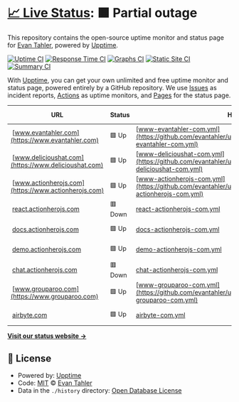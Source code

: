 # [📈 Live Status](https://status.evantahler.com): <!--live status--> **🟧 Partial outage**

This repository contains the open-source uptime monitor and status page for [Evan Tahler](www.evantahler.com), powered by [Upptime](https://github.com/upptime/upptime).

[![Uptime CI](https://github.com/koj-co/upptime/workflows/Uptime%20CI/badge.svg)](https://github.com/koj-co/upptime/actions?query=workflow%3A%22Uptime+CI%22)
[![Response Time CI](https://github.com/koj-co/upptime/workflows/Response%20Time%20CI/badge.svg)](https://github.com/koj-co/upptime/actions?query=workflow%3A%22Response+Time+CI%22)
[![Graphs CI](https://github.com/koj-co/upptime/workflows/Graphs%20CI/badge.svg)](https://github.com/koj-co/upptime/actions?query=workflow%3A%22Graphs+CI%22)
[![Static Site CI](https://github.com/koj-co/upptime/workflows/Static%20Site%20CI/badge.svg)](https://github.com/koj-co/upptime/actions?query=workflow%3A%22Static+Site+CI%22)
[![Summary CI](https://github.com/koj-co/upptime/workflows/Summary%20CI/badge.svg)](https://github.com/koj-co/upptime/actions?query=workflow%3A%22Summary+CI%22)

With [Upptime](https://upptime.js.org), you can get your own unlimited and free uptime monitor and status page, powered entirely by a GitHub repository. We use [Issues](https://github.com/evantahler/upptime/issues) as incident reports, [Actions](https://github.com/evantahler/upptime/actions) as uptime monitors, and [Pages](https://status.evantahler.com) for the status page.

<!--start: status pages-->
<!-- This summary is generated by Upptime (https://github.com/upptime/upptime) -->
<!-- Do not edit this manually, your changes will be overwritten -->
<!-- prettier-ignore -->
| URL | Status | History | Response Time | Uptime |
| --- | ------ | ------- | ------------- | ------ |
| <img alt="" src="https://www.evantahler.com/static/icons/android-icon-192x192.png" height="13"> [www.evantahler.com](https://www.evantahler.com) | 🟩 Up | [www-evantahler-com.yml](https://github.com/evantahler/upptime/commits/HEAD/history/www-evantahler-com.yml) | <details><summary><img alt="Response time graph" src="./graphs/www-evantahler-com/response-time-week.png" height="20"> 108ms</summary><br><a href="https://status.evantahler.com/history/www-evantahler-com"><img alt="Response time 173" src="https://img.shields.io/endpoint?url=https%3A%2F%2Fraw.githubusercontent.com%2Fevantahler%2Fupptime%2FHEAD%2Fapi%2Fwww-evantahler-com%2Fresponse-time.json"></a><br><a href="https://status.evantahler.com/history/www-evantahler-com"><img alt="24-hour response time 43" src="https://img.shields.io/endpoint?url=https%3A%2F%2Fraw.githubusercontent.com%2Fevantahler%2Fupptime%2FHEAD%2Fapi%2Fwww-evantahler-com%2Fresponse-time-day.json"></a><br><a href="https://status.evantahler.com/history/www-evantahler-com"><img alt="7-day response time 108" src="https://img.shields.io/endpoint?url=https%3A%2F%2Fraw.githubusercontent.com%2Fevantahler%2Fupptime%2FHEAD%2Fapi%2Fwww-evantahler-com%2Fresponse-time-week.json"></a><br><a href="https://status.evantahler.com/history/www-evantahler-com"><img alt="30-day response time 123" src="https://img.shields.io/endpoint?url=https%3A%2F%2Fraw.githubusercontent.com%2Fevantahler%2Fupptime%2FHEAD%2Fapi%2Fwww-evantahler-com%2Fresponse-time-month.json"></a><br><a href="https://status.evantahler.com/history/www-evantahler-com"><img alt="1-year response time 187" src="https://img.shields.io/endpoint?url=https%3A%2F%2Fraw.githubusercontent.com%2Fevantahler%2Fupptime%2FHEAD%2Fapi%2Fwww-evantahler-com%2Fresponse-time-year.json"></a></details> | <details><summary><a href="https://status.evantahler.com/history/www-evantahler-com">100.00%</a></summary><a href="https://status.evantahler.com/history/www-evantahler-com"><img alt="All-time uptime 100.00%" src="https://img.shields.io/endpoint?url=https%3A%2F%2Fraw.githubusercontent.com%2Fevantahler%2Fupptime%2FHEAD%2Fapi%2Fwww-evantahler-com%2Fuptime.json"></a><br><a href="https://status.evantahler.com/history/www-evantahler-com"><img alt="24-hour uptime 100.00%" src="https://img.shields.io/endpoint?url=https%3A%2F%2Fraw.githubusercontent.com%2Fevantahler%2Fupptime%2FHEAD%2Fapi%2Fwww-evantahler-com%2Fuptime-day.json"></a><br><a href="https://status.evantahler.com/history/www-evantahler-com"><img alt="7-day uptime 100.00%" src="https://img.shields.io/endpoint?url=https%3A%2F%2Fraw.githubusercontent.com%2Fevantahler%2Fupptime%2FHEAD%2Fapi%2Fwww-evantahler-com%2Fuptime-week.json"></a><br><a href="https://status.evantahler.com/history/www-evantahler-com"><img alt="30-day uptime 100.00%" src="https://img.shields.io/endpoint?url=https%3A%2F%2Fraw.githubusercontent.com%2Fevantahler%2Fupptime%2FHEAD%2Fapi%2Fwww-evantahler-com%2Fuptime-month.json"></a><br><a href="https://status.evantahler.com/history/www-evantahler-com"><img alt="1-year uptime 100.00%" src="https://img.shields.io/endpoint?url=https%3A%2F%2Fraw.githubusercontent.com%2Fevantahler%2Fupptime%2FHEAD%2Fapi%2Fwww-evantahler-com%2Fuptime-year.json"></a></details>
| <img alt="" src="https://www.delicioushat.com/static/images/icons/android-icon-192x192.png" height="13"> [www.delicioushat.com](https://www.delicioushat.com) | 🟩 Up | [www-delicioushat-com.yml](https://github.com/evantahler/upptime/commits/HEAD/history/www-delicioushat-com.yml) | <details><summary><img alt="Response time graph" src="./graphs/www-delicioushat-com/response-time-week.png" height="20"> 96ms</summary><br><a href="https://status.evantahler.com/history/www-delicioushat-com"><img alt="Response time 186" src="https://img.shields.io/endpoint?url=https%3A%2F%2Fraw.githubusercontent.com%2Fevantahler%2Fupptime%2FHEAD%2Fapi%2Fwww-delicioushat-com%2Fresponse-time.json"></a><br><a href="https://status.evantahler.com/history/www-delicioushat-com"><img alt="24-hour response time 33" src="https://img.shields.io/endpoint?url=https%3A%2F%2Fraw.githubusercontent.com%2Fevantahler%2Fupptime%2FHEAD%2Fapi%2Fwww-delicioushat-com%2Fresponse-time-day.json"></a><br><a href="https://status.evantahler.com/history/www-delicioushat-com"><img alt="7-day response time 96" src="https://img.shields.io/endpoint?url=https%3A%2F%2Fraw.githubusercontent.com%2Fevantahler%2Fupptime%2FHEAD%2Fapi%2Fwww-delicioushat-com%2Fresponse-time-week.json"></a><br><a href="https://status.evantahler.com/history/www-delicioushat-com"><img alt="30-day response time 111" src="https://img.shields.io/endpoint?url=https%3A%2F%2Fraw.githubusercontent.com%2Fevantahler%2Fupptime%2FHEAD%2Fapi%2Fwww-delicioushat-com%2Fresponse-time-month.json"></a><br><a href="https://status.evantahler.com/history/www-delicioushat-com"><img alt="1-year response time 163" src="https://img.shields.io/endpoint?url=https%3A%2F%2Fraw.githubusercontent.com%2Fevantahler%2Fupptime%2FHEAD%2Fapi%2Fwww-delicioushat-com%2Fresponse-time-year.json"></a></details> | <details><summary><a href="https://status.evantahler.com/history/www-delicioushat-com">100.00%</a></summary><a href="https://status.evantahler.com/history/www-delicioushat-com"><img alt="All-time uptime 99.99%" src="https://img.shields.io/endpoint?url=https%3A%2F%2Fraw.githubusercontent.com%2Fevantahler%2Fupptime%2FHEAD%2Fapi%2Fwww-delicioushat-com%2Fuptime.json"></a><br><a href="https://status.evantahler.com/history/www-delicioushat-com"><img alt="24-hour uptime 100.00%" src="https://img.shields.io/endpoint?url=https%3A%2F%2Fraw.githubusercontent.com%2Fevantahler%2Fupptime%2FHEAD%2Fapi%2Fwww-delicioushat-com%2Fuptime-day.json"></a><br><a href="https://status.evantahler.com/history/www-delicioushat-com"><img alt="7-day uptime 100.00%" src="https://img.shields.io/endpoint?url=https%3A%2F%2Fraw.githubusercontent.com%2Fevantahler%2Fupptime%2FHEAD%2Fapi%2Fwww-delicioushat-com%2Fuptime-week.json"></a><br><a href="https://status.evantahler.com/history/www-delicioushat-com"><img alt="30-day uptime 100.00%" src="https://img.shields.io/endpoint?url=https%3A%2F%2Fraw.githubusercontent.com%2Fevantahler%2Fupptime%2FHEAD%2Fapi%2Fwww-delicioushat-com%2Fuptime-month.json"></a><br><a href="https://status.evantahler.com/history/www-delicioushat-com"><img alt="1-year uptime 100.00%" src="https://img.shields.io/endpoint?url=https%3A%2F%2Fraw.githubusercontent.com%2Fevantahler%2Fupptime%2FHEAD%2Fapi%2Fwww-delicioushat-com%2Fuptime-year.json"></a></details>
| <img alt="" src="https://www.actionherojs.com/static/images/icons/android-icon-192x192.png" height="13"> [www.actionherojs.com](https://www.actionherojs.com) | 🟩 Up | [www-actionherojs-com.yml](https://github.com/evantahler/upptime/commits/HEAD/history/www-actionherojs-com.yml) | <details><summary><img alt="Response time graph" src="./graphs/www-actionherojs-com/response-time-week.png" height="20"> 113ms</summary><br><a href="https://status.evantahler.com/history/www-actionherojs-com"><img alt="Response time 173" src="https://img.shields.io/endpoint?url=https%3A%2F%2Fraw.githubusercontent.com%2Fevantahler%2Fupptime%2FHEAD%2Fapi%2Fwww-actionherojs-com%2Fresponse-time.json"></a><br><a href="https://status.evantahler.com/history/www-actionherojs-com"><img alt="24-hour response time 78" src="https://img.shields.io/endpoint?url=https%3A%2F%2Fraw.githubusercontent.com%2Fevantahler%2Fupptime%2FHEAD%2Fapi%2Fwww-actionherojs-com%2Fresponse-time-day.json"></a><br><a href="https://status.evantahler.com/history/www-actionherojs-com"><img alt="7-day response time 113" src="https://img.shields.io/endpoint?url=https%3A%2F%2Fraw.githubusercontent.com%2Fevantahler%2Fupptime%2FHEAD%2Fapi%2Fwww-actionherojs-com%2Fresponse-time-week.json"></a><br><a href="https://status.evantahler.com/history/www-actionherojs-com"><img alt="30-day response time 121" src="https://img.shields.io/endpoint?url=https%3A%2F%2Fraw.githubusercontent.com%2Fevantahler%2Fupptime%2FHEAD%2Fapi%2Fwww-actionherojs-com%2Fresponse-time-month.json"></a><br><a href="https://status.evantahler.com/history/www-actionherojs-com"><img alt="1-year response time 191" src="https://img.shields.io/endpoint?url=https%3A%2F%2Fraw.githubusercontent.com%2Fevantahler%2Fupptime%2FHEAD%2Fapi%2Fwww-actionherojs-com%2Fresponse-time-year.json"></a></details> | <details><summary><a href="https://status.evantahler.com/history/www-actionherojs-com">100.00%</a></summary><a href="https://status.evantahler.com/history/www-actionherojs-com"><img alt="All-time uptime 99.69%" src="https://img.shields.io/endpoint?url=https%3A%2F%2Fraw.githubusercontent.com%2Fevantahler%2Fupptime%2FHEAD%2Fapi%2Fwww-actionherojs-com%2Fuptime.json"></a><br><a href="https://status.evantahler.com/history/www-actionherojs-com"><img alt="24-hour uptime 100.00%" src="https://img.shields.io/endpoint?url=https%3A%2F%2Fraw.githubusercontent.com%2Fevantahler%2Fupptime%2FHEAD%2Fapi%2Fwww-actionherojs-com%2Fuptime-day.json"></a><br><a href="https://status.evantahler.com/history/www-actionherojs-com"><img alt="7-day uptime 100.00%" src="https://img.shields.io/endpoint?url=https%3A%2F%2Fraw.githubusercontent.com%2Fevantahler%2Fupptime%2FHEAD%2Fapi%2Fwww-actionherojs-com%2Fuptime-week.json"></a><br><a href="https://status.evantahler.com/history/www-actionherojs-com"><img alt="30-day uptime 100.00%" src="https://img.shields.io/endpoint?url=https%3A%2F%2Fraw.githubusercontent.com%2Fevantahler%2Fupptime%2FHEAD%2Fapi%2Fwww-actionherojs-com%2Fuptime-month.json"></a><br><a href="https://status.evantahler.com/history/www-actionherojs-com"><img alt="1-year uptime 100.00%" src="https://img.shields.io/endpoint?url=https%3A%2F%2Fraw.githubusercontent.com%2Fevantahler%2Fupptime%2FHEAD%2Fapi%2Fwww-actionherojs-com%2Fuptime-year.json"></a></details>
| <img alt="" src="https://www.actionherojs.com/static/images/icons/android-icon-192x192.png" height="13"> [react.actionherojs.com](https://react.actionherojs.com) | 🟥 Down | [react-actionherojs-com.yml](https://github.com/evantahler/upptime/commits/HEAD/history/react-actionherojs-com.yml) | <details><summary><img alt="Response time graph" src="./graphs/react-actionherojs-com/response-time-week.png" height="20"> 0ms</summary><br><a href="https://status.evantahler.com/history/react-actionherojs-com"><img alt="Response time 139" src="https://img.shields.io/endpoint?url=https%3A%2F%2Fraw.githubusercontent.com%2Fevantahler%2Fupptime%2FHEAD%2Fapi%2Freact-actionherojs-com%2Fresponse-time.json"></a><br><a href="https://status.evantahler.com/history/react-actionherojs-com"><img alt="24-hour response time 0" src="https://img.shields.io/endpoint?url=https%3A%2F%2Fraw.githubusercontent.com%2Fevantahler%2Fupptime%2FHEAD%2Fapi%2Freact-actionherojs-com%2Fresponse-time-day.json"></a><br><a href="https://status.evantahler.com/history/react-actionherojs-com"><img alt="7-day response time 0" src="https://img.shields.io/endpoint?url=https%3A%2F%2Fraw.githubusercontent.com%2Fevantahler%2Fupptime%2FHEAD%2Fapi%2Freact-actionherojs-com%2Fresponse-time-week.json"></a><br><a href="https://status.evantahler.com/history/react-actionherojs-com"><img alt="30-day response time 0" src="https://img.shields.io/endpoint?url=https%3A%2F%2Fraw.githubusercontent.com%2Fevantahler%2Fupptime%2FHEAD%2Fapi%2Freact-actionherojs-com%2Fresponse-time-month.json"></a><br><a href="https://status.evantahler.com/history/react-actionherojs-com"><img alt="1-year response time 150" src="https://img.shields.io/endpoint?url=https%3A%2F%2Fraw.githubusercontent.com%2Fevantahler%2Fupptime%2FHEAD%2Fapi%2Freact-actionherojs-com%2Fresponse-time-year.json"></a></details> | <details><summary><a href="https://status.evantahler.com/history/react-actionherojs-com">0.00%</a></summary><a href="https://status.evantahler.com/history/react-actionherojs-com"><img alt="All-time uptime 80.14%" src="https://img.shields.io/endpoint?url=https%3A%2F%2Fraw.githubusercontent.com%2Fevantahler%2Fupptime%2FHEAD%2Fapi%2Freact-actionherojs-com%2Fuptime.json"></a><br><a href="https://status.evantahler.com/history/react-actionherojs-com"><img alt="24-hour uptime 0.00%" src="https://img.shields.io/endpoint?url=https%3A%2F%2Fraw.githubusercontent.com%2Fevantahler%2Fupptime%2FHEAD%2Fapi%2Freact-actionherojs-com%2Fuptime-day.json"></a><br><a href="https://status.evantahler.com/history/react-actionherojs-com"><img alt="7-day uptime 0.00%" src="https://img.shields.io/endpoint?url=https%3A%2F%2Fraw.githubusercontent.com%2Fevantahler%2Fupptime%2FHEAD%2Fapi%2Freact-actionherojs-com%2Fuptime-week.json"></a><br><a href="https://status.evantahler.com/history/react-actionherojs-com"><img alt="30-day uptime 1.38%" src="https://img.shields.io/endpoint?url=https%3A%2F%2Fraw.githubusercontent.com%2Fevantahler%2Fupptime%2FHEAD%2Fapi%2Freact-actionherojs-com%2Fuptime-month.json"></a><br><a href="https://status.evantahler.com/history/react-actionherojs-com"><img alt="1-year uptime 52.31%" src="https://img.shields.io/endpoint?url=https%3A%2F%2Fraw.githubusercontent.com%2Fevantahler%2Fupptime%2FHEAD%2Fapi%2Freact-actionherojs-com%2Fuptime-year.json"></a></details>
| <img alt="" src="https://www.actionherojs.com/static/images/icons/android-icon-192x192.png" height="13"> [docs.actionherojs.com](https://docs.actionherojs.com) | 🟩 Up | [docs-actionherojs-com.yml](https://github.com/evantahler/upptime/commits/HEAD/history/docs-actionherojs-com.yml) | <details><summary><img alt="Response time graph" src="./graphs/docs-actionherojs-com/response-time-week.png" height="20"> 103ms</summary><br><a href="https://status.evantahler.com/history/docs-actionherojs-com"><img alt="Response time 261" src="https://img.shields.io/endpoint?url=https%3A%2F%2Fraw.githubusercontent.com%2Fevantahler%2Fupptime%2FHEAD%2Fapi%2Fdocs-actionherojs-com%2Fresponse-time.json"></a><br><a href="https://status.evantahler.com/history/docs-actionherojs-com"><img alt="24-hour response time 77" src="https://img.shields.io/endpoint?url=https%3A%2F%2Fraw.githubusercontent.com%2Fevantahler%2Fupptime%2FHEAD%2Fapi%2Fdocs-actionherojs-com%2Fresponse-time-day.json"></a><br><a href="https://status.evantahler.com/history/docs-actionherojs-com"><img alt="7-day response time 103" src="https://img.shields.io/endpoint?url=https%3A%2F%2Fraw.githubusercontent.com%2Fevantahler%2Fupptime%2FHEAD%2Fapi%2Fdocs-actionherojs-com%2Fresponse-time-week.json"></a><br><a href="https://status.evantahler.com/history/docs-actionherojs-com"><img alt="30-day response time 115" src="https://img.shields.io/endpoint?url=https%3A%2F%2Fraw.githubusercontent.com%2Fevantahler%2Fupptime%2FHEAD%2Fapi%2Fdocs-actionherojs-com%2Fresponse-time-month.json"></a><br><a href="https://status.evantahler.com/history/docs-actionherojs-com"><img alt="1-year response time 303" src="https://img.shields.io/endpoint?url=https%3A%2F%2Fraw.githubusercontent.com%2Fevantahler%2Fupptime%2FHEAD%2Fapi%2Fdocs-actionherojs-com%2Fresponse-time-year.json"></a></details> | <details><summary><a href="https://status.evantahler.com/history/docs-actionherojs-com">100.00%</a></summary><a href="https://status.evantahler.com/history/docs-actionherojs-com"><img alt="All-time uptime 99.98%" src="https://img.shields.io/endpoint?url=https%3A%2F%2Fraw.githubusercontent.com%2Fevantahler%2Fupptime%2FHEAD%2Fapi%2Fdocs-actionherojs-com%2Fuptime.json"></a><br><a href="https://status.evantahler.com/history/docs-actionherojs-com"><img alt="24-hour uptime 100.00%" src="https://img.shields.io/endpoint?url=https%3A%2F%2Fraw.githubusercontent.com%2Fevantahler%2Fupptime%2FHEAD%2Fapi%2Fdocs-actionherojs-com%2Fuptime-day.json"></a><br><a href="https://status.evantahler.com/history/docs-actionherojs-com"><img alt="7-day uptime 100.00%" src="https://img.shields.io/endpoint?url=https%3A%2F%2Fraw.githubusercontent.com%2Fevantahler%2Fupptime%2FHEAD%2Fapi%2Fdocs-actionherojs-com%2Fuptime-week.json"></a><br><a href="https://status.evantahler.com/history/docs-actionherojs-com"><img alt="30-day uptime 100.00%" src="https://img.shields.io/endpoint?url=https%3A%2F%2Fraw.githubusercontent.com%2Fevantahler%2Fupptime%2FHEAD%2Fapi%2Fdocs-actionherojs-com%2Fuptime-month.json"></a><br><a href="https://status.evantahler.com/history/docs-actionherojs-com"><img alt="1-year uptime 99.95%" src="https://img.shields.io/endpoint?url=https%3A%2F%2Fraw.githubusercontent.com%2Fevantahler%2Fupptime%2FHEAD%2Fapi%2Fdocs-actionherojs-com%2Fuptime-year.json"></a></details>
| <img alt="" src="https://www.actionherojs.com/static/images/icons/android-icon-192x192.png" height="13"> [demo.actionherojs.com](https://demo.actionherojs.com/api/status) | 🟩 Up | [demo-actionherojs-com.yml](https://github.com/evantahler/upptime/commits/HEAD/history/demo-actionherojs-com.yml) | <details><summary><img alt="Response time graph" src="./graphs/demo-actionherojs-com/response-time-week.png" height="20"> 5910ms</summary><br><a href="https://status.evantahler.com/history/demo-actionherojs-com"><img alt="Response time 4946" src="https://img.shields.io/endpoint?url=https%3A%2F%2Fraw.githubusercontent.com%2Fevantahler%2Fupptime%2FHEAD%2Fapi%2Fdemo-actionherojs-com%2Fresponse-time.json"></a><br><a href="https://status.evantahler.com/history/demo-actionherojs-com"><img alt="24-hour response time 351" src="https://img.shields.io/endpoint?url=https%3A%2F%2Fraw.githubusercontent.com%2Fevantahler%2Fupptime%2FHEAD%2Fapi%2Fdemo-actionherojs-com%2Fresponse-time-day.json"></a><br><a href="https://status.evantahler.com/history/demo-actionherojs-com"><img alt="7-day response time 5910" src="https://img.shields.io/endpoint?url=https%3A%2F%2Fraw.githubusercontent.com%2Fevantahler%2Fupptime%2FHEAD%2Fapi%2Fdemo-actionherojs-com%2Fresponse-time-week.json"></a><br><a href="https://status.evantahler.com/history/demo-actionherojs-com"><img alt="30-day response time 7740" src="https://img.shields.io/endpoint?url=https%3A%2F%2Fraw.githubusercontent.com%2Fevantahler%2Fupptime%2FHEAD%2Fapi%2Fdemo-actionherojs-com%2Fresponse-time-month.json"></a><br><a href="https://status.evantahler.com/history/demo-actionherojs-com"><img alt="1-year response time 6494" src="https://img.shields.io/endpoint?url=https%3A%2F%2Fraw.githubusercontent.com%2Fevantahler%2Fupptime%2FHEAD%2Fapi%2Fdemo-actionherojs-com%2Fresponse-time-year.json"></a></details> | <details><summary><a href="https://status.evantahler.com/history/demo-actionherojs-com">77.62%</a></summary><a href="https://status.evantahler.com/history/demo-actionherojs-com"><img alt="All-time uptime 99.16%" src="https://img.shields.io/endpoint?url=https%3A%2F%2Fraw.githubusercontent.com%2Fevantahler%2Fupptime%2FHEAD%2Fapi%2Fdemo-actionherojs-com%2Fuptime.json"></a><br><a href="https://status.evantahler.com/history/demo-actionherojs-com"><img alt="24-hour uptime 100.00%" src="https://img.shields.io/endpoint?url=https%3A%2F%2Fraw.githubusercontent.com%2Fevantahler%2Fupptime%2FHEAD%2Fapi%2Fdemo-actionherojs-com%2Fuptime-day.json"></a><br><a href="https://status.evantahler.com/history/demo-actionherojs-com"><img alt="7-day uptime 77.62%" src="https://img.shields.io/endpoint?url=https%3A%2F%2Fraw.githubusercontent.com%2Fevantahler%2Fupptime%2FHEAD%2Fapi%2Fdemo-actionherojs-com%2Fuptime-week.json"></a><br><a href="https://status.evantahler.com/history/demo-actionherojs-com"><img alt="30-day uptime 76.51%" src="https://img.shields.io/endpoint?url=https%3A%2F%2Fraw.githubusercontent.com%2Fevantahler%2Fupptime%2FHEAD%2Fapi%2Fdemo-actionherojs-com%2Fuptime-month.json"></a><br><a href="https://status.evantahler.com/history/demo-actionherojs-com"><img alt="1-year uptime 97.97%" src="https://img.shields.io/endpoint?url=https%3A%2F%2Fraw.githubusercontent.com%2Fevantahler%2Fupptime%2FHEAD%2Fapi%2Fdemo-actionherojs-com%2Fuptime-year.json"></a></details>
| <img alt="" src="https://www.actionherojs.com/static/images/icons/android-icon-192x192.png" height="13"> [chat.actionherojs.com](https://chat.actionherojs.com/api/1/status) | 🟥 Down | [chat-actionherojs-com.yml](https://github.com/evantahler/upptime/commits/HEAD/history/chat-actionherojs-com.yml) | <details><summary><img alt="Response time graph" src="./graphs/chat-actionherojs-com/response-time-week.png" height="20"> 206ms</summary><br><a href="https://status.evantahler.com/history/chat-actionherojs-com"><img alt="Response time 1419" src="https://img.shields.io/endpoint?url=https%3A%2F%2Fraw.githubusercontent.com%2Fevantahler%2Fupptime%2FHEAD%2Fapi%2Fchat-actionherojs-com%2Fresponse-time.json"></a><br><a href="https://status.evantahler.com/history/chat-actionherojs-com"><img alt="24-hour response time 89" src="https://img.shields.io/endpoint?url=https%3A%2F%2Fraw.githubusercontent.com%2Fevantahler%2Fupptime%2FHEAD%2Fapi%2Fchat-actionherojs-com%2Fresponse-time-day.json"></a><br><a href="https://status.evantahler.com/history/chat-actionherojs-com"><img alt="7-day response time 206" src="https://img.shields.io/endpoint?url=https%3A%2F%2Fraw.githubusercontent.com%2Fevantahler%2Fupptime%2FHEAD%2Fapi%2Fchat-actionherojs-com%2Fresponse-time-week.json"></a><br><a href="https://status.evantahler.com/history/chat-actionherojs-com"><img alt="30-day response time 242" src="https://img.shields.io/endpoint?url=https%3A%2F%2Fraw.githubusercontent.com%2Fevantahler%2Fupptime%2FHEAD%2Fapi%2Fchat-actionherojs-com%2Fresponse-time-month.json"></a><br><a href="https://status.evantahler.com/history/chat-actionherojs-com"><img alt="1-year response time 1741" src="https://img.shields.io/endpoint?url=https%3A%2F%2Fraw.githubusercontent.com%2Fevantahler%2Fupptime%2FHEAD%2Fapi%2Fchat-actionherojs-com%2Fresponse-time-year.json"></a></details> | <details><summary><a href="https://status.evantahler.com/history/chat-actionherojs-com">0.00%</a></summary><a href="https://status.evantahler.com/history/chat-actionherojs-com"><img alt="All-time uptime 62.12%" src="https://img.shields.io/endpoint?url=https%3A%2F%2Fraw.githubusercontent.com%2Fevantahler%2Fupptime%2FHEAD%2Fapi%2Fchat-actionherojs-com%2Fuptime.json"></a><br><a href="https://status.evantahler.com/history/chat-actionherojs-com"><img alt="24-hour uptime 0.00%" src="https://img.shields.io/endpoint?url=https%3A%2F%2Fraw.githubusercontent.com%2Fevantahler%2Fupptime%2FHEAD%2Fapi%2Fchat-actionherojs-com%2Fuptime-day.json"></a><br><a href="https://status.evantahler.com/history/chat-actionherojs-com"><img alt="7-day uptime 0.00%" src="https://img.shields.io/endpoint?url=https%3A%2F%2Fraw.githubusercontent.com%2Fevantahler%2Fupptime%2FHEAD%2Fapi%2Fchat-actionherojs-com%2Fuptime-week.json"></a><br><a href="https://status.evantahler.com/history/chat-actionherojs-com"><img alt="30-day uptime 1.38%" src="https://img.shields.io/endpoint?url=https%3A%2F%2Fraw.githubusercontent.com%2Fevantahler%2Fupptime%2FHEAD%2Fapi%2Fchat-actionherojs-com%2Fuptime-month.json"></a><br><a href="https://status.evantahler.com/history/chat-actionherojs-com"><img alt="1-year uptime 52.26%" src="https://img.shields.io/endpoint?url=https%3A%2F%2Fraw.githubusercontent.com%2Fevantahler%2Fupptime%2FHEAD%2Fapi%2Fchat-actionherojs-com%2Fuptime-year.json"></a></details>
| <img alt="" src="https://www.grouparoo.com/_next/image?url=%2Fimages%2Flogo.png&w=128&q=75" height="13"> [www.grouparoo.com](https://www.grouparoo.com) | 🟩 Up | [www-grouparoo-com.yml](https://github.com/evantahler/upptime/commits/HEAD/history/www-grouparoo-com.yml) | <details><summary><img alt="Response time graph" src="./graphs/www-grouparoo-com/response-time-week.png" height="20"> 997ms</summary><br><a href="https://status.evantahler.com/history/www-grouparoo-com"><img alt="Response time 1127" src="https://img.shields.io/endpoint?url=https%3A%2F%2Fraw.githubusercontent.com%2Fevantahler%2Fupptime%2FHEAD%2Fapi%2Fwww-grouparoo-com%2Fresponse-time.json"></a><br><a href="https://status.evantahler.com/history/www-grouparoo-com"><img alt="24-hour response time 466" src="https://img.shields.io/endpoint?url=https%3A%2F%2Fraw.githubusercontent.com%2Fevantahler%2Fupptime%2FHEAD%2Fapi%2Fwww-grouparoo-com%2Fresponse-time-day.json"></a><br><a href="https://status.evantahler.com/history/www-grouparoo-com"><img alt="7-day response time 997" src="https://img.shields.io/endpoint?url=https%3A%2F%2Fraw.githubusercontent.com%2Fevantahler%2Fupptime%2FHEAD%2Fapi%2Fwww-grouparoo-com%2Fresponse-time-week.json"></a><br><a href="https://status.evantahler.com/history/www-grouparoo-com"><img alt="30-day response time 1154" src="https://img.shields.io/endpoint?url=https%3A%2F%2Fraw.githubusercontent.com%2Fevantahler%2Fupptime%2FHEAD%2Fapi%2Fwww-grouparoo-com%2Fresponse-time-month.json"></a><br><a href="https://status.evantahler.com/history/www-grouparoo-com"><img alt="1-year response time 1252" src="https://img.shields.io/endpoint?url=https%3A%2F%2Fraw.githubusercontent.com%2Fevantahler%2Fupptime%2FHEAD%2Fapi%2Fwww-grouparoo-com%2Fresponse-time-year.json"></a></details> | <details><summary><a href="https://status.evantahler.com/history/www-grouparoo-com">100.00%</a></summary><a href="https://status.evantahler.com/history/www-grouparoo-com"><img alt="All-time uptime 100.00%" src="https://img.shields.io/endpoint?url=https%3A%2F%2Fraw.githubusercontent.com%2Fevantahler%2Fupptime%2FHEAD%2Fapi%2Fwww-grouparoo-com%2Fuptime.json"></a><br><a href="https://status.evantahler.com/history/www-grouparoo-com"><img alt="24-hour uptime 100.00%" src="https://img.shields.io/endpoint?url=https%3A%2F%2Fraw.githubusercontent.com%2Fevantahler%2Fupptime%2FHEAD%2Fapi%2Fwww-grouparoo-com%2Fuptime-day.json"></a><br><a href="https://status.evantahler.com/history/www-grouparoo-com"><img alt="7-day uptime 100.00%" src="https://img.shields.io/endpoint?url=https%3A%2F%2Fraw.githubusercontent.com%2Fevantahler%2Fupptime%2FHEAD%2Fapi%2Fwww-grouparoo-com%2Fuptime-week.json"></a><br><a href="https://status.evantahler.com/history/www-grouparoo-com"><img alt="30-day uptime 100.00%" src="https://img.shields.io/endpoint?url=https%3A%2F%2Fraw.githubusercontent.com%2Fevantahler%2Fupptime%2FHEAD%2Fapi%2Fwww-grouparoo-com%2Fuptime-month.json"></a><br><a href="https://status.evantahler.com/history/www-grouparoo-com"><img alt="1-year uptime 100.00%" src="https://img.shields.io/endpoint?url=https%3A%2F%2Fraw.githubusercontent.com%2Fevantahler%2Fupptime%2FHEAD%2Fapi%2Fwww-grouparoo-com%2Fuptime-year.json"></a></details>
| <img alt="" src="https://icons.duckduckgo.com/ip3/airbyte.com.ico" height="13"> [airbyte.com](https://airbyte.com) | 🟩 Up | [airbyte-com.yml](https://github.com/evantahler/upptime/commits/HEAD/history/airbyte-com.yml) | <details><summary><img alt="Response time graph" src="./graphs/airbyte-com/response-time-week.png" height="20"> 177ms</summary><br><a href="https://status.evantahler.com/history/airbyte-com"><img alt="Response time 217" src="https://img.shields.io/endpoint?url=https%3A%2F%2Fraw.githubusercontent.com%2Fevantahler%2Fupptime%2FHEAD%2Fapi%2Fairbyte-com%2Fresponse-time.json"></a><br><a href="https://status.evantahler.com/history/airbyte-com"><img alt="24-hour response time 56" src="https://img.shields.io/endpoint?url=https%3A%2F%2Fraw.githubusercontent.com%2Fevantahler%2Fupptime%2FHEAD%2Fapi%2Fairbyte-com%2Fresponse-time-day.json"></a><br><a href="https://status.evantahler.com/history/airbyte-com"><img alt="7-day response time 177" src="https://img.shields.io/endpoint?url=https%3A%2F%2Fraw.githubusercontent.com%2Fevantahler%2Fupptime%2FHEAD%2Fapi%2Fairbyte-com%2Fresponse-time-week.json"></a><br><a href="https://status.evantahler.com/history/airbyte-com"><img alt="30-day response time 267" src="https://img.shields.io/endpoint?url=https%3A%2F%2Fraw.githubusercontent.com%2Fevantahler%2Fupptime%2FHEAD%2Fapi%2Fairbyte-com%2Fresponse-time-month.json"></a><br><a href="https://status.evantahler.com/history/airbyte-com"><img alt="1-year response time 217" src="https://img.shields.io/endpoint?url=https%3A%2F%2Fraw.githubusercontent.com%2Fevantahler%2Fupptime%2FHEAD%2Fapi%2Fairbyte-com%2Fresponse-time-year.json"></a></details> | <details><summary><a href="https://status.evantahler.com/history/airbyte-com">100.00%</a></summary><a href="https://status.evantahler.com/history/airbyte-com"><img alt="All-time uptime 99.97%" src="https://img.shields.io/endpoint?url=https%3A%2F%2Fraw.githubusercontent.com%2Fevantahler%2Fupptime%2FHEAD%2Fapi%2Fairbyte-com%2Fuptime.json"></a><br><a href="https://status.evantahler.com/history/airbyte-com"><img alt="24-hour uptime 100.00%" src="https://img.shields.io/endpoint?url=https%3A%2F%2Fraw.githubusercontent.com%2Fevantahler%2Fupptime%2FHEAD%2Fapi%2Fairbyte-com%2Fuptime-day.json"></a><br><a href="https://status.evantahler.com/history/airbyte-com"><img alt="7-day uptime 100.00%" src="https://img.shields.io/endpoint?url=https%3A%2F%2Fraw.githubusercontent.com%2Fevantahler%2Fupptime%2FHEAD%2Fapi%2Fairbyte-com%2Fuptime-week.json"></a><br><a href="https://status.evantahler.com/history/airbyte-com"><img alt="30-day uptime 100.00%" src="https://img.shields.io/endpoint?url=https%3A%2F%2Fraw.githubusercontent.com%2Fevantahler%2Fupptime%2FHEAD%2Fapi%2Fairbyte-com%2Fuptime-month.json"></a><br><a href="https://status.evantahler.com/history/airbyte-com"><img alt="1-year uptime 99.97%" src="https://img.shields.io/endpoint?url=https%3A%2F%2Fraw.githubusercontent.com%2Fevantahler%2Fupptime%2FHEAD%2Fapi%2Fairbyte-com%2Fuptime-year.json"></a></details>

<!--end: status pages-->

[**Visit our status website →**](https://status.evantahler.com)

## 📄 License

- Powered by: [Upptime](https://github.com/upptime/upptime)
- Code: [MIT](./LICENSE) © [Evan Tahler](www.evantahler.com)
- Data in the `./history` directory: [Open Database License](https://opendatacommons.org/licenses/odbl/1-0/)
